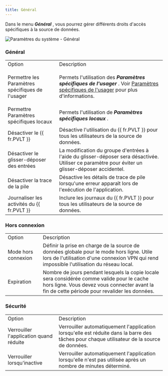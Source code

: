 ```yaml
---
title: Général
---
```

Dans le menu ***Général*** , vous pourrez gérer différents droits d'accès spécifiques à la source de données.  

![Paramètres du système - Général](https://webdevolutions.azureedge.net/docs/fr/rdm/mac/clip4104.png) 

### Général 

<table>
	<tr>
		<td>
Option 
		</td>
		<td>
Description 
		</td>
	</tr>
	<tr>
		<td>
Permettre les Paramètres spécifiques de l'usager 
		</td>
		<td>

Permets l'utilisation des ***Paramètres spécifiques de l'usager*** . Voir [Paramètres spécifiques de l'usager](/fr/rdm/mac/commands/edit/setting-overrides/user-specific-settings/) pour plus d'informations. 
		</td>
	</tr>
	<tr>
		<td>
Permettre Paramètres spécifiques locaux 
		</td>
		<td>
Permets l'utilisation de ***Paramètres spécifiques locaux*** . 
		</td>
	</tr>
	<tr>
		<td>
Désactiver le {{ fr.PVLT }} 
		</td>
		<td>
Désactive l'utilisation du {{ fr.PVLT }} pour tous les utilisateurs de la source de données. 
		</td>
	</tr>
	<tr>
		<td>
Désactiver le glisser-déposer des entrées 
		</td>
		<td>
La modification du groupe d'entrées à l'aide du glisser-déposer sera désactivée. Utiliser ce paramètre pour éviter un glisser-déposer accidentel. 
		</td>
	</tr>
	<tr>
		<td>
Désactiver la trace de la pile 
		</td>
		<td>
Désactive les détails de trace de pile lorsqu'une erreur apparaît lors de l'exécution de l'application. 
		</td>
	</tr>
	<tr>
		<td>
Journaliser les activités du {{ fr.PVLT }} 
		</td>
		<td>
Inclure les journaux du {{ fr.PVLT }} pour tous les utilisateurs de la source de données. 
		</td>
	</tr>
</table>

### Hors connexion 

<table>
	<tr>
		<td>
Option 
		</td>
		<td>
Description 
		</td>
	</tr>
	<tr>
		<td>
Mode hors connexion 
		</td>
		<td>
Définir la prise en charge de la source de données globale pour le mode hors ligne. Utile lors de l'utilisation d'une connexion VPN qui rend impossible l'utilisation du réseau local. 
		</td>
	</tr>
	<tr>
		<td>
Expiration 
		</td>
		<td>
Nombre de jours pendant lesquels la copie locale sera considérée comme valide pour le cache hors ligne. Vous devez vous connecter avant la fin de cette période pour revalider les données. 
		</td>
	</tr>
</table>

### Sécurité 

<table>
	<tr>
		<td>
Option 
		</td>
		<td>
Description 
		</td>
	</tr>
	<tr>
		<td>
Verrouiller l'application quand réduite 
		</td>
		<td>
Verrouiller automatiquement l'application lorsqu'elle est réduite dans la barre des tâches pour chaque utilisateur de la source de données. 
		</td>
	</tr>
	<tr>
		<td>
Verrouiller lorsqu'inactive 
		</td>
		<td>
Verrouiller automatiquement l'application lorsqu'elle n'est pas utilisée après un nombre de minutes déterminé. 
		</td>
	</tr>
</table>


